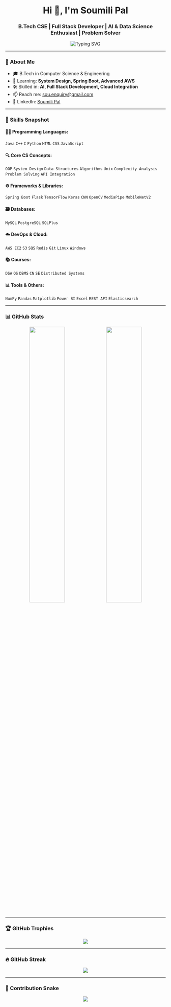 <h1 align="center">Hi 👋, I'm Soumili Pal</h1>
<h3 align="center">B.Tech CSE | Full Stack Developer | AI & Data Science Enthusiast | Problem Solver</h3>

<p align="center">
  <img src="https://readme-typing-svg.herokuapp.com?font=Fira+Code&pause=1000&color=F7971E&center=true&vCenter=true&width=435&lines=Welcome+to+my+GitHub!;Full+Stack+%7C+AI+%7C+Cloud+Developer;Let's+build+something+awesome+🚀" alt="Typing SVG" />
</p>


---

### 🚀 About Me

- 🎓 B.Tech in Computer Science & Engineering
- 🌱 Learning: **System Design, Spring Boot, Advanced AWS**
- 🛠️ Skilled in: **AI, Full Stack Development, Cloud Integration**
- 📫 Reach me: [sou.enquiry@gmail.com](mailto:sou.enquiry@gmail.com)
- 💼 LinkedIn: [Soumili Pal](https://linkedin.com/in/soumili-pal-0281b6255)

---

### 🧠 Skills Snapshot

#### 👩‍💻 Programming Languages:
`Java` `C++` `C` `Python` `HTML` `CSS` `JavaScript`

#### 🔍 Core CS Concepts:
`OOP` `System Design` `Data Structures` `Algorithms` `Unix` `Complexity Analysis` `Problem Solving` `API Integration`

#### ⚙️ Frameworks & Libraries:
`Spring Boot` `Flask` `TensorFlow` `Keras` `CNN` `OpenCV` `MediaPipe` `MobileNetV2`

#### 🗃️ Databases:
`MySQL` `PostgreSQL` `SQLPlus`

#### ☁️ DevOps & Cloud:
`AWS EC2` `S3` `SQS` `Redis` `Git` `Linux` `Windows`

#### 📚 Courses:
`DSA` `OS` `DBMS` `CN` `SE` `Distributed Systems`

#### 📊 Tools & Others:
`NumPy` `Pandas` `Matplotlib` `Power BI` `Excel` `REST API` `Elasticsearch`

---

### 📊 GitHub Stats

<p align="center">
  <img src="https://github-readme-stats.vercel.app/api?username=SoumiliPal3&show_icons=true&theme=radical" width="47%" />
  <img src="https://github-readme-stats.vercel.app/api/top-langs/?username=SoumiliPal3&layout=compact&theme=radical" width="47%" />
</p>

---

### 🏆 GitHub Trophies

<p align="center">
  <img src="https://github-profile-trophy.vercel.app/?username=SoumiliPal3&theme=gruvbox&margin-w=10&no-bg=true" />
</p>

---

### 🔥 GitHub Streak

<p align="center">
  <img src="https://github-readme-streak-stats.herokuapp.com?user=SoumiliPal3&theme=radical" />
</p>

---

### 🐍 Contribution Snake

<p align="center">
  <img src="https://raw.githubusercontent.com/SoumiliPal3/SoumiliPal3/output/github-contribution-grid-snake.svg" />

</p>
